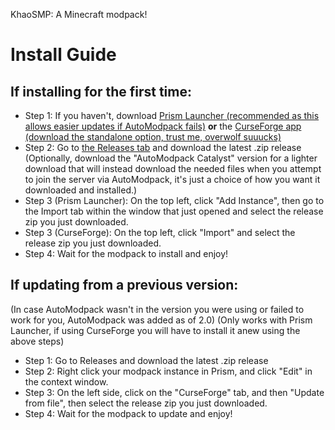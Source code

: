 KhaoSMP: A Minecraft modpack!

# Install Guide 
## If installing for the first time:
- Step 1: If you haven't, download [Prism Launcher (recommended as this allows easier updates if AutoModpack fails)](https://prismlauncher.org/download/windows/) **or** the [CurseForge app (download the standalone option, trust me, overwolf suuucks)](https://www.curseforge.com/download/app)
- Step 2: Go to [the Releases tab](https://github.com/Eeveein/KhaoSMP/releases) and download the latest .zip release
(Optionally, download the "AutoModpack Catalyst" version for a lighter download that will instead download the needed files when you attempt to join the server via AutoModpack, it's just a choice of how you want it downloaded and installed.)
- Step 3 (Prism Launcher): On the top left, click "Add Instance", then go to the Import tab within the window that just opened and select the release zip you just downloaded.
- Step 3 (CurseForge): On the top left, click "Import" and select the release zip you just downloaded.
- Step 4: Wait for the modpack to install and enjoy!
## If updating from a previous version:
(In case AutoModpack wasn't in the version you were using or failed to work for you, AutoModpack was added as of 2.0)
(Only works with Prism Launcher, if using CurseForge you will have to install it anew using the above steps)
- Step 1: Go to Releases and download the latest .zip release
- Step 2: Right click your modpack instance in Prism, and click "Edit" in the context window.
- Step 3: On the left side, click on the "CurseForge" tab, and then "Update from file", then select the release zip you just downloaded.
- Step 4: Wait for the modpack to update and enjoy!